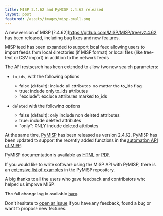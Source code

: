 ```yaml
---
title: MISP 2.4.62 and PyMISP 2.4.62 released
layout: post
featured: /assets/images/misp-small.png
---
```


A new version of MISP [2.4.62](https://github.com/MISP/MISP/tree/v2.4.62 has been released, including bug fixes and new features.

MISP feed has been expanded to support local feed allowing users to import feeds from local directories (if MISP format) or
local files (like free-text or CSV import) in addition to the network feeds.

The API restsearch has been extended to allow two new search parameters:

  - ```to_ids```, with the following options
    - false (default): include all attributes, no matter the to_ids flag
    - true: include only to_ids attributes
    - "exclude": exclude attributes marked to_ids

  - ```deleted``` with the following options
    - false (default): only include non deleted attributes
    - true: include deleted attributes
    - "only": ONLY include deleted attributes

At the same time, [PyMISP](https://github.com/MISP/PyMISP) has been released as version 2.4.62. PyMISP has been updated to support the recently added functions in the [automation API of MISP](https://www.circl.lu/doc/misp/automation/index.html).

PyMISP documentation is available as [HTML](http://pymisp.readthedocs.io/en/latest/) or [PDF](https://media.readthedocs.org/pdf/pymisp/master/pymisp.pdf).

If you would like to write software using the MISP API with PyMISP, there is an [extensive list of examples](https://github.com/MISP/PyMISP/tree/master/examples) in the PyMISP repository.

A big thanks to all the users who gave feedback and contributors who helped us improve MISP.

The full change log is available [here](https://www.misp.software/Changelog.txt).

Don't hesitate to [open an issue](https://github.com/MISP/MISP/issues) if you have any feedback, found a bug or want to propose new features.
